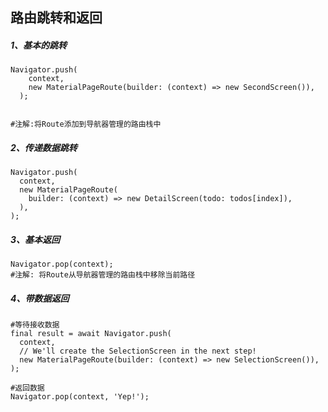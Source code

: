 路由跳转和返回
---
##### 1、基本的跳转
```
Navigator.push(
    context,
    new MaterialPageRoute(builder: (context) => new SecondScreen()),
  );
  

#注解:将Route添加到导航器管理的路由栈中
```
##### 2、传递数据跳转
```
Navigator.push(
  context,
  new MaterialPageRoute(
    builder: (context) => new DetailScreen(todo: todos[index]),
  ),
);
```

##### 3、基本返回
```
Navigator.pop(context);
#注解: 将Route从导航器管理的路由栈中移除当前路径
```

##### 4、带数据返回
```
#等待接收数据
final result = await Navigator.push(
  context,
  // We'll create the SelectionScreen in the next step!
  new MaterialPageRoute(builder: (context) => new SelectionScreen()),
);
```
```
#返回数据
Navigator.pop(context, 'Yep!');
```
